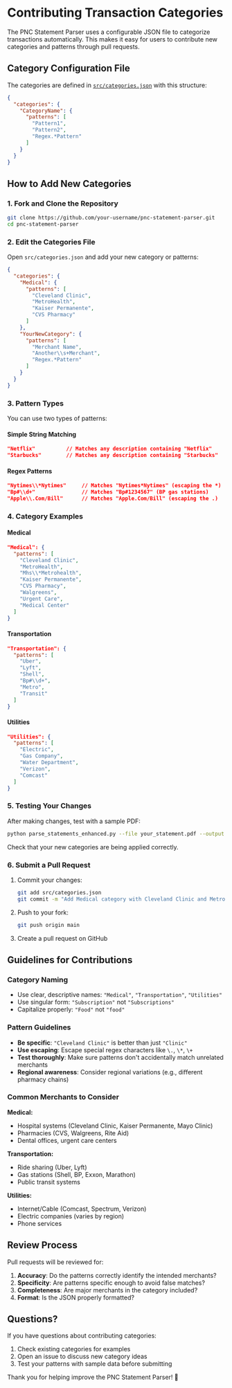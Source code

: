 # Contributing Transaction Categories

The PNC Statement Parser uses a configurable JSON file to categorize transactions automatically. This makes it easy for users to contribute new categories and patterns through pull requests.

## Category Configuration File

The categories are defined in [`src/categories.json`](../src/categories.json) with this structure:

```json
{
  "categories": {
    "CategoryName": {
      "patterns": [
        "Pattern1",
        "Pattern2",
        "Regex.*Pattern"
      ]
    }
  }
}
```

## How to Add New Categories

### 1. Fork and Clone the Repository

```bash
git clone https://github.com/your-username/pnc-statement-parser.git
cd pnc-statement-parser
```

### 2. Edit the Categories File

Open `src/categories.json` and add your new category or patterns:

```json
{
  "categories": {
    "Medical": {
      "patterns": [
        "Cleveland Clinic",
        "MetroHealth",
        "Kaiser Permanente",
        "CVS Pharmacy"
      ]
    },
    "YourNewCategory": {
      "patterns": [
        "Merchant Name",
        "Another\\s+Merchant",
        "Regex.*Pattern"
      ]
    }
  }
}
```

### 3. Pattern Types

You can use two types of patterns:

#### Simple String Matching
```json
"Netflix"          // Matches any description containing "Netflix"
"Starbucks"        // Matches any description containing "Starbucks"
```

#### Regex Patterns
```json
"Nytimes\\*Nytimes"     // Matches "Nytimes*Nytimes" (escaping the *)
"Bp#\\d+"               // Matches "Bp#1234567" (BP gas stations)
"Apple\\.Com/Bill"      // Matches "Apple.Com/Bill" (escaping the .)
```

### 4. Category Examples

#### Medical
```json
"Medical": {
  "patterns": [
    "Cleveland Clinic",
    "MetroHealth",
    "Mhs\\*Metrohealth",
    "Kaiser Permanente",
    "CVS Pharmacy",
    "Walgreens",
    "Urgent Care",
    "Medical Center"
  ]
}
```

#### Transportation
```json
"Transportation": {
  "patterns": [
    "Uber",
    "Lyft", 
    "Shell",
    "Bp#\\d+",
    "Metro",
    "Transit"
  ]
}
```

#### Utilities
```json
"Utilities": {
  "patterns": [
    "Electric",
    "Gas Company",
    "Water Department",
    "Verizon",
    "Comcast"
  ]
}
```

### 5. Testing Your Changes

After making changes, test with a sample PDF:

```bash
python parse_statements_enhanced.py --file your_statement.pdf --output test.csv --verbose
```

Check that your new categories are being applied correctly.

### 6. Submit a Pull Request

1. Commit your changes:
   ```bash
   git add src/categories.json
   git commit -m "Add Medical category with Cleveland Clinic and MetroHealth patterns"
   ```

2. Push to your fork:
   ```bash
   git push origin main
   ```

3. Create a pull request on GitHub

## Guidelines for Contributions

### Category Naming
- Use clear, descriptive names: `"Medical"`, `"Transportation"`, `"Utilities"`
- Use singular form: `"Subscription"` not `"Subscriptions"`
- Capitalize properly: `"Food"` not `"food"`

### Pattern Guidelines
- **Be specific**: `"Cleveland Clinic"` is better than just `"Clinic"`
- **Use escaping**: Escape special regex characters like `\.`, `\*`, `\+`
- **Test thoroughly**: Make sure patterns don't accidentally match unrelated merchants
- **Regional awareness**: Consider regional variations (e.g., different pharmacy chains)

### Common Merchants to Consider

**Medical:**
- Hospital systems (Cleveland Clinic, Kaiser Permanente, Mayo Clinic)
- Pharmacies (CVS, Walgreens, Rite Aid)
- Dental offices, urgent care centers

**Transportation:**
- Ride sharing (Uber, Lyft)
- Gas stations (Shell, BP, Exxon, Marathon)
- Public transit systems

**Utilities:**
- Internet/Cable (Comcast, Spectrum, Verizon)
- Electric companies (varies by region)
- Phone services

## Review Process

Pull requests will be reviewed for:
1. **Accuracy**: Do the patterns correctly identify the intended merchants?
2. **Specificity**: Are patterns specific enough to avoid false matches?
3. **Completeness**: Are major merchants in the category included?
4. **Format**: Is the JSON properly formatted?

## Questions?

If you have questions about contributing categories:
1. Check existing categories for examples
2. Open an issue to discuss new category ideas
3. Test your patterns with sample data before submitting

Thank you for helping improve the PNC Statement Parser! 🎉
